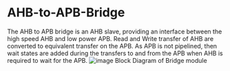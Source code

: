 # AHB-to-APB-Bridge
The AHB to APB bridge is an AHB slave, providing an interface between the high speed AHB and low power APB. Read and Write transfer of AHB are converted to equivalent transfer on the APB. As APB is not pipelined, then wait states are added during the transfers to and from the APB when AHB is required to wait for the APB.
![image](https://github.com/shikhargovil/AHB-to-APB-Bridge/assets/78219141/67ac5241-fe88-41f4-8a89-9f6ad0255eec)
Block Diagram of Bridge module
